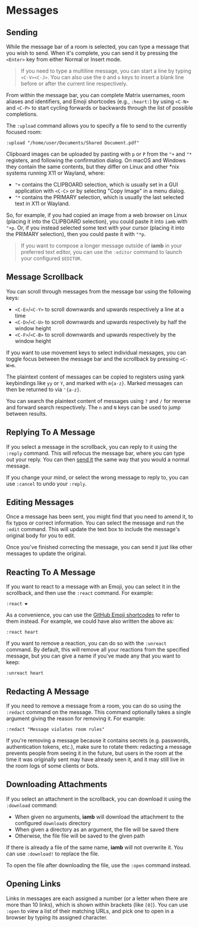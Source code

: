 # Messages

## Sending

While the message bar of a room is selected, you can type a message that you
wish to send. When it's complete, you can send it by pressing the `<Enter>`
key from either Normal or Insert mode.

> If you need to type a multiline message, you can start a line by typing
> `<C-V><C-J>`. You can also use the `O` and `o` keys to insert a blank line
> before or after the current line respectively.

From within the message bar, you can complete Matrix usernames, room aliases
and identifiers, and Emoji shortcodes (e.g., `:heart:`) by using `<C-N>` and
`<C-P>` to start cycling forwards or backwards through the list of possible
completions.

The `:upload` command allows you to specify a file to send to the currently
focused room:

```
:upload "/home/user/Documents/Shared Document.pdf"
```

Clipboard images can be uploaded by pasting with `p` or `P` from the `"+` and
`"*` registers, and following the confirmation dialog. On macOS and Windows
they contain the same contents, but they differ on Linux and other \*nix
systems running X11 or Wayland, where:

- `"+` contains the CLIPBOARD selection, which is usually set in a GUI
  application with `<C-C>` or by selecting "Copy Image" in a menu dialog.
- `"*` contains the PRIMARY selection, which is usually the last selected text
  in X11 or Wayland.

So, for example, if you had copied an image from a web browser on Linux
(placing it into the CLIPBOARD selection), you could paste it into `iamb` with
`"+p`. Or, if you instead selected some text with your cursor (placing it into
the PRIMARY selection), then you could paste it with `"*p`.

> If you want to compose a longer message outside of __iamb__ in your preferred
> text editor, you can use the `:editor` command to launch your configured
> `$EDITOR`.

## Message Scrollback

You can scroll through messages from the message bar using the following keys:

- `<C-E>`/`<C-Y>` to scroll downwards and upwards respectively a line at a time
- `<C-D>`/`<C-U>` to scroll downwards and upwards respectively by half the window height
- `<C-F>`/`<C-B>` to scroll downwards and upwards respectively by the window height

If you want to use movement keys to select individual messages, you can toggle
focus between the message bar and the scrollback by pressing `<C-W>m`.

The plaintext content of messages can be copied to registers using yank
keybindings like `yy` or `Y`, and marked with `m{a-z}`. Marked messages can
then be returned to via `'{a-z}`.

You can search the plaintext content of messages using `?` and `/` for reverse
and forward search respectively. The `n` and `N` keys can be used to jump
between results.

## Replying To A Message

If you select a message in the scrollback, you can reply to it using the
`:reply` command. This will refocus the message bar, where you can type out
your reply. You can then [send it](#sending) the same way that you would a
normal message.

If you change your mind, or select the wrong message to reply to, you can use
`:cancel` to undo your `:reply`.

## Editing Messages

Once a message has been sent, you might find that you need to amend it, to fix
typos or correct information. You can select the message and run the `:edit`
command. This will update the text box to include the message's original body
for you to edit.

Once you've finished correcting the message, you can send it just like other
messages to update the original.

## Reacting To A Message

If you want to react to a message with an Emoji, you can select it in the
scrollback, and then use the `:react` command. For example:

```
:react ❤️
```

As a convenience, you can use the [GitHub Emoji shortcodes] to refer to them
instead. For example, we could have also written the above as:

```
:react heart
```

If you want to remove a reaction, you can do so with the `:unreact` command. By
default, this will remove all your reactions from the specified message, but
you can give a name if you've made any that you want to keep:

```
:unreact heart
```

## Redacting A Message

If you need to remove a message from a room, you can do so using the `:redact`
command on the message. This command optionally takes a single argument giving
the reason for removing it. For example:

```
:redact "Message violates room rules" 
```

If you're removing a message because it contains secrets (e.g. passwords,
authentication tokens, etc.), make sure to rotate them: redacting a message
prevents people from seeing it in the future, but users in the room at the time
it was originally sent may have already seen it, and it may still live in the
room logs of some clients or bots.

## Downloading Attachments

If you select an attachment in the scrollback, you can download it using the
`:download` command:

- When given no arguments, __iamb__ will download the attachment to the
  configured `downloads` directory
- When given a directory as an argument, the file will be saved there
- Otherwise, the file file will be saved to the given path

If there is already a file of the same name, __iamb__ will not overwrite it.
You can use `:download!` to replace the file.

To open the file after downloading the file, use the `:open` command instead.

## Opening Links

Links in messages are each assigned a number (or a letter when there are more
than 10 links), which is shown within brackets (like `[0]`). You can use
`:open` to view a list of their matching URLs, and pick one to open in a
browser by typing its assigned character.

[GitHub Emoji shortcodes]: https://github.com/ikatyang/emoji-cheat-sheet/blob/master/README.md
[open_command]: ./configure.md#Settings
